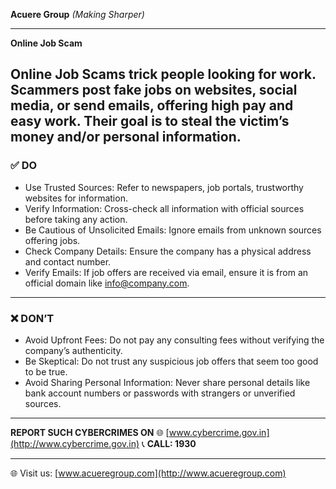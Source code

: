 **Acuere Group**
_(Making Sharper)_

---

**Online Job Scam**

## Online Job Scams trick people looking for work. Scammers post fake jobs on websites, social media, or send emails, offering high pay and easy work. Their goal is to steal the victim’s money and/or personal information.

### ✅ DO

- Use Trusted Sources: Refer to newspapers, job portals, trustworthy websites for information.
- Verify Information: Cross-check all information with official sources before taking any action.
- Be Cautious of Unsolicited Emails: Ignore emails from unknown sources offering jobs.
- Check Company Details: Ensure the company has a physical address and contact number.
- Verify Emails: If job offers are received via email, ensure it is from an official domain like info@company.com.

---

### ❌ DON’T

- Avoid Upfront Fees: Do not pay any consulting fees without verifying the company’s authenticity.
- Be Skeptical: Do not trust any suspicious job offers that seem too good to be true.
- Avoid Sharing Personal Information: Never share personal details like bank account numbers or passwords with strangers or unverified sources.

---

**REPORT SUCH CYBERCRIMES ON**
🌐 [www.cybercrime.gov.in](http://www.cybercrime.gov.in)
📞 **CALL: 1930**

---

🌐 Visit us: [www.acueregroup.com](http://www.acueregroup.com)
